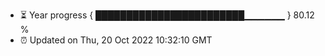 - ⏳ Year progress { ████████████████████████▁▁▁▁▁▁ } 80.12 %
- ⏰ Updated on Thu, 20 Oct 2022 10:32:10 GMT

